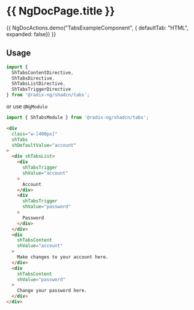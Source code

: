 # {{ NgDocPage.title }}

{{ NgDocActions.demo("TabsExampleComponent", { defaultTab: "HTML", expanded: false}) }}

## Usage

```typescript
import {
  ShTabsContentDirective,
  ShTabsDirective,
  ShTabsListDirective,
  ShTabsTriggerDirective
} from '@radix-ng/shadcn/tabs';
```

or use `@NgModule`

```typescript
import { ShTabsModule } from '@radix-ng/shadcn/tabs';
```

```html
<div
  class="w-[400px]"
  shTabs
  shDefaultValue="account"
>
  <div shTabsList>
    <div
      shTabsTrigger
      shValue="account"
    >
      Account
    </div>
    <div
      shTabsTrigger
      shValue="password"
    >
      Password
    </div>
  </div>
  <div
    shTabsContent
    shValue="account"
  >
    Make changes to your account here.
  </div>
  <div
    shTabsContent
    shValue="password"
  >
    Change your password here.
  </div>
</div>
```

